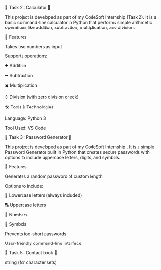 🧩 Task 2 : Calculator 🎯

This project is developed as part of my CodeSoft Internship (Task 2).
It is a basic command-line calculator in Python that performs simple arithmetic operations like addition, subtraction, multiplication, and division.

🚀 Features

Takes two numbers as input

Supports operations:

➕ Addition

➖ Subtraction

✖️ Multiplication

➗ Division (with zero division check)


🛠️ Tools & Technologies

Language: Python 3

Tool Used: VS Code 


🧩 Task 3 : Password Generator 🎯

This project is developed as part of my CodeSoft Internship .
It is a simple Password Generator built in Python that creates secure passwords with options to include uppercase letters, digits, and symbols.

🚀 Features

Generates a random password of custom length

Options to include:

🔡 Lowercase letters (always included)

🔠 Uppercase letters

🔢 Numbers

🔣 Symbols

Prevents too-short passwords

User-friendly command-line interface



🧩 Task 5 : Contact book 🎯



string (for character sets)



